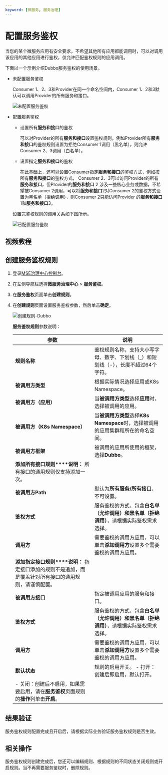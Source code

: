 ```yaml
---
keyword: [微服务, 服务治理]
---
```


# 配置服务鉴权

当您的某个微服务应用有安全要求，不希望其他所有应用都能调用时，可以对调用该应用的其他应用进行鉴权，仅允许匹配鉴权规则的应用调用。

下面以一个示例介绍Dubbo服务鉴权的使用场景。

-   未配置服务鉴权

    Consumer 1、2、3和Provider在同一个命名空间内，Consumer 1、2和3默认可以调用Provider的所有服务和接口。

    ![未配置服务鉴权](https://static-aliyun-doc.oss-accelerate.aliyuncs.com/assets/img/zh-CN/9868132061/p87652.png)

-   配置服务鉴权

    -   设置所有**服务和接口**的鉴权

        可以对Provider的所有**服务和接口**设置鉴权规则，例如Provider所有**服务和接口**的鉴权规则设置为拒绝Consumer 1调用（黑名单），则允许Consumer 2、3调用（白名单）。

    -   设置指定**服务和接口**的鉴权

        在此基础上，还可以设置Consumer指定**服务和接口**的鉴权方式，例如按所有**服务和接口**的鉴权方式， Consumer 2、3可以访问Provider的所有**服务和接口**，但Provider的**服务和接口** 2 涉及一些核心业务或数据，不希望被Consumer 2调用，可以将**服务和接口**2对Consumer 2的鉴权方式设置为黑名单（拒绝调用），则Consumer 2只能访问Provider 的**服务和接口**1和**服务和接口**3。

    设置完鉴权规则的调用关系如下图所示。

    ![已配置服务鉴权](https://static-aliyun-doc.oss-accelerate.aliyuncs.com/assets/img/zh-CN/8398132061/p87653.png)


## 视频教程



## 创建服务鉴权规则

1.  登录[MSE治理中心控制台](https://mse.console.aliyun.com/?spm=a2c4g.11186623.2.13.f90a6a60WiEx0N#/msc/home)。

2.  在左侧导航栏选择**微服务治理中心** \> **服务鉴权**。

3.  在**服务鉴权**页面单击**创建规则**。

4.  在**创建规则**页面设置服务鉴权参数，然后单击**确定**。

    ![创建规则-Dubbo](https://static-aliyun-doc.oss-accelerate.aliyuncs.com/assets/img/zh-CN/3581597161/p99863.png)

    **服务鉴权规则**参数说明：

    |参数|说明|
    |--|--|
    |**规则名称**|鉴权规则名称，支持大小写字母、数字、下划线（\_）和短划线（-），长度不超过64个字符。|
    |**被调用方类型**|根据实际情况选择应用或K8s Namespace。|
    |**被调用方（应用）**|当**被调用方类型**选择**应用**时，选择被调用的应用。|
    |**被调用方（K8s Namespace）**|当**被调用方类型**选择**K8s Namespace**时，选择被调用的应用集群和所在的命名空间。|
    |**被调用方框架**|被调用的应用所使用的框架，选择**Dubbo**。|
    |**添加所有接口规则****说明：** 所有接口的通用规则仅支持添加一次。 |
    |**被调用方Path**|默认为**所有服务/所有接口**，不可设置。|
    |**鉴权方式**|服务鉴权的方式，包含**白名单（允许调用）**和**黑名单（拒绝调用）**，请根据实际鉴权需求选择。|
    |**调用方**|需要鉴权的调用方应用，可以单击**添加调用方**设置多个需要鉴权的调用方应用。|
    |**添加指定接口规则****说明：** 指定接口添加的规则不是追加，而是覆盖针对所有接口的通用规则，请谨慎配置。 |
    |**被调用方接口**|指定被调用应用的服务和接口。|
    |**鉴权方式**|服务鉴权的方式，包含**白名单（允许调用）**和**黑名单（拒绝调用）**，请根据实际鉴权需求选择。|
    |**调用方**|需要鉴权的调用方应用，可以单击**添加调用方**设置多个需要鉴权的调用方应用。|
    |**默认状态**|规则的启用开关。     -   打开：创建后即启用，默认打开。
    -   关闭：创建后不启用，如果需要启用，请在**服务鉴权**页面规则的**操作**列单击**开启**。 |


## 结果验证

服务鉴权规则配置完成且开启后，请根据实际业务验证服务鉴权规则是否生效。

## 相关操作

服务鉴权规则创建完成后，您还可以编辑规则、根据规则的不同状态关闭规则或开启规则。当不再需要服务鉴权时，删除规则。

